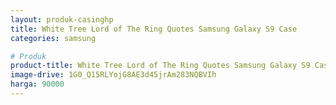 ```yaml
---
layout: produk-casinghp
title: White Tree Lord of The Ring Quotes Samsung Galaxy S9 Case
categories: samsung

# Produk
product-title: White Tree Lord of The Ring Quotes Samsung Galaxy S9 Case
image-drive: 1G0_Q15RLYojG8AE3d45jrAm283NQBVIh
harga: 90000
---
```

